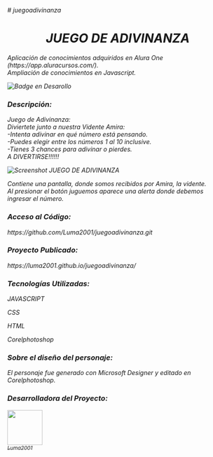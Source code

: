 <em># juegoadivinanza<em><br>

<h1 align="center">JUEGO DE ADIVINANZA</h1>
<p>Aplicación de conocimientos adquiridos en Alura One (https://app.aluracursos.com/). <br>
Ampliación de conocimientos en Javascript.</p>
  
![Badge en Desarollo](https://img.shields.io/badge/STATUS-EN%20DESAROLLO-green)

<h3>Descripción:</h3>
<p>Juego de Adivinanza:<br>
Diviertete junto a nuestra Vidente Amira:<br>
  -Intenta adivinar en qué número está pensando.<br>
  -Puedes elegir entre los números 1 al 10 inclusive.<br>
  -Tienes 3 chances para adivinar o pierdes.<br>
A DIVERTIRSE!!!!!!
</p>

![Screenshot  JUEGO DE ADIVINANZA](https://github.com/Luma2001/juegoadivinanza/assets/114626233/8b370292-04c7-4dcb-8e6c-8dbb85679f9d)

<p>Contiene una pantalla, donde somos recibidos por Amira, la vidente. <br>
   Al presionar el botón juguemos aparece una alerta donde debemos ingresar el número.</p>
  
      
<h3>Acceso al Código:</h3>
https://github.com/Luma2001/juegoadivinanza.git

<h3>Proyecto Publicado:</h3>
 https://luma2001.github.io/juegoadivinanza/

<h3>Tecnologías Utilizadas:</h3>
<p>JAVASCRIPT</p>
<p>CSS</p>
<p>HTML</p>
<p>Corelphotoshop</p>

<h3>Sobre el diseño del personaje:</h3>
<p>El personaje fue generado con Microsoft Designer y editado en Corelphotoshop.</p>
<h3>Desarrolladora del Proyecto:</h3>

[<img src="https://avatars.githubusercontent.com/u/114626233?s=400&u=dd2604a961ab0af784111b5f02e838c01cf1ee4e&v=4" width=80><br><sub>Luma2001</sub>](https://github.com/Luma2001) 

